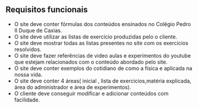 ## Requisitos funcionais

- O site deve conter fórmulas dos conteúdos ensinados no Colégio Pedro II Duque de Caxias.
- O site deve utilizar as listas de exercício produzidas pelo o cliente.
- O site deve mostrar todas as listas presentes no site com os exercícios resolvidos.
- O site deve fazer referências de video aulas e experimentos do youtube que estejam relacionados com o conteúdo abordado pelo site.
- O site deve conter exemplos do cotidiano de como a física e aplicada na nossa vida.
- O site deve conter 4 áreas( inicial , lista de exercicios,matéria explicada, área do administrador e área de experimentos). 
- O cliente deve conseguir modificar e adicionar conteúdos com facilidade.